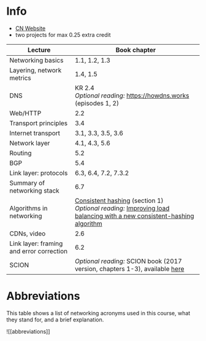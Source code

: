 
# Info
- [CN Website](https://netsec.ethz.ch/courses/cn-2025/)
- two projects for max 0.25 extra credit

| Lecture                                  | Book chapter                                                                                                                                                                                                                                                                                      |
| ---------------------------------------- | ------------------------------------------------------------------------------------------------------------------------------------------------------------------------------------------------------------------------------------------------------------------------------------------------- |
| Networking basics                        | 1.1, 1.2, 1.3                                                                                                                                                                                                                                                                                     |
| Layering, network metrics                | 1.4, 1.5                                                                                                                                                                                                                                                                                          |
| DNS                                      | KR 2.4<br>*Optional reading:* <https://howdns.works> (episodes 1, 2)                                                                                                                                                                                                                              |
| Web/HTTP                                 | 2.2                                                                                                                                                                                                                                                                                               |
| Transport principles                     | 3.4                                                                                                                                                                                                                                                                                               |
| Internet transport                       | 3.1, 3.3, 3.5, 3.6                                                                                                                                                                                                                                                                                |
| Network layer                            | 4.1, 4.3, 5.6                                                                                                                                                                                                                                                                                     |
| Routing                                  | 5.2                                                                                                                                                                                                                                                                                               |
| BGP                                      | 5.4                                                                                                                                                                                                                                                                                               |
| Link layer: protocols                    | 6.3, 6.4, 7.2, 7.3.2                                                                                                                                                                                                                                                                              |
| Summary of networking stack              | 6.7                                                                                                                                                                                                                                                                                               |
| Algorithms in networking                 | [Consistent hashing](http://theory.stanford.edu/~tim/s17/l/l1.pdf) (section 1)<br>*Optional reading:* [Improving load balancing with a new consistent-hashing algorithm](https://medium.com/vimeo-engineering-blog/improving-load-balancing-with-a-new-consistent-hashing-algorithm-9f1bd75709ed) |
| CDNs, video                              | 2.6                                                                                                                                                                                                                                                                                               |
| Link layer: framing and error correction | 6.2                                                                                                                                                                                                                                                                                               |
| SCION                                    | *Optional reading:* SCION book (2017 version, chapters 1-3), available [here](https://scion-architecture.net/pdf/SCION-book.pdf)                                                                                                                                                                  |

# Abbreviations

This table shows a list of networking acronyms used in this course, what they stand for, and a brief explanation.


![[abbreviations]]


